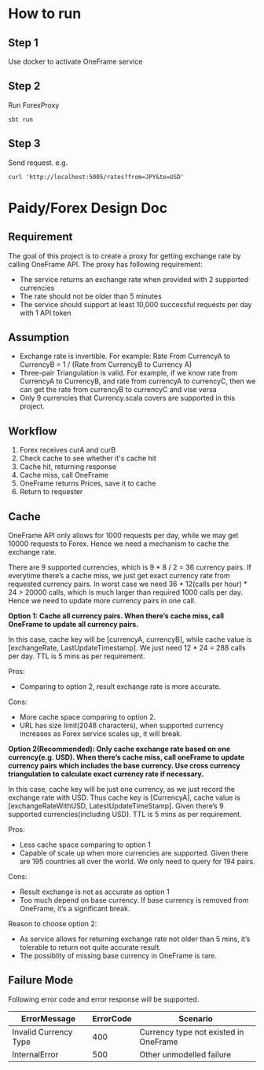 # How to run
## Step 1
Use docker to activate OneFrame service

## Step 2
Run ForexProxy
```
sbt run
```

## Step 3
Send request. e.g.
```
curl 'http://localhost:5005/rates?from=JPY&to=USD'
```



# Paidy/Forex Design Doc

## Requirement

The goal of this project is to create a proxy for getting exchange rate by calling OneFrame API. The proxy has following requirement:

- The service returns an exchange rate when provided with 2 supported currencies
- The rate should not be older than 5 minutes
- The service should support at least 10,000 successful requests per day with 1 API token

## Assumption

- Exchange rate is invertible. For example: Rate From CurrencyA to CurrencyB = 1 / (Rate from CurrencyB to Currency A)
- Three-pair Triangulation is valid. For example, if we know rate from CurrencyA to CurrencyB, and rate from currencyA to currencyC, then we can get the rate from currencyB to currencyC and vise versa
- Only 9 currencies that Currency.scala covers are supported in this project.

## Workflow

1. Forex receives curA and curB
2. Check cache to see whether it's cache hit
3. Cache hit, returning response
4. Cache miss, call OneFrame
5. OneFrame returns Prices, save it to cache
6. Return to requester

## Cache

OneFrame API only allows for 1000 requests per day, while we may get 10000 requests to Forex. Hence we need a mechanism to cache the exchange rate.

There are 9 supported currencies, which is 9 * 8 / 2 = 36 currency pairs. If everytime there’s a cache miss, we just get exact currency rate from requested currency pairs. In worst case we need 36 * 12(calls per hour) * 24 > 20000 calls, which is much larger than required 1000 calls per day. Hence we need to update more currency pairs in one call. 

**Option 1: Cache all currency pairs. When there’s cache miss, call OneFrame to update all currency pairs.**

In this case, cache key will be [currencyA, currencyB], while cache value is [exchangeRate, LastUpdateTimestamp]. We just need 12 * 24 = 288 calls per day. TTL is 5 mins as per requirement.

Pros: 

- Comparing to option 2, result exchange rate is more accurate.

Cons:

- More cache space comparing to option 2.
- URL has size limit(2048 characters), when supported currency increases as Forex service scales up, it will break.

**Option 2(Recommended): Only cache exchange rate based on one currency(e.g. USD). When there’s cache miss, call oneFrame to update currency pairs which includes the base currency. Use cross currency triangulation to calculate exact currency rate if necessary.**

In this case, cache key will be just one currency, as we just record the exchange rate with USD. Thus cache key is [CurrencyA], cache value is [exchangeRateWithUSD, LatestUpdateTimeStamp]. Given there’s 9 supported currencies(including USD). TTL is 5 mins as per requirement.

Pros:

- Less cache space comparing to option 1
- Capable of scale up when more currencies are supported. Given there are 195 countries all over the world. We only need to query for 194 pairs.

Cons:

- Result exchange is not as accurate as option 1
- Too much depend on base currency. If base currency is removed from OneFrame, it’s a significant break.

Reason to choose option 2: 

- As service allows for returning exchange rate not older than 5 mins, it’s tolerable to return not quite accurate result.
- The possiblity of missing base currency in OneFrame is rare.

## Failure Mode

Following error code and error response will be supported.

| ErrorMessage | ErrorCode | Scenario |
| --- | --- | --- |
| Invalid Currency Type | 400 | Currency type not existed in OneFrame |
| InternalError | 500 | Other unmodelled failure |